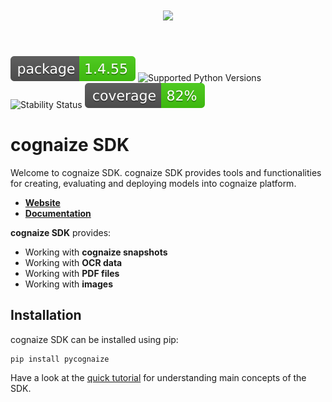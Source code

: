 <h1 align="center">
<img src="https://github.com/cognaize/pycognaize/blob/master/media/logo/logo.svg?raw=true" width="300">
</h1><br>

![Package Version](https://github.com/cognaize/pycognaize/blob/master/media/badges/package_version.svg?raw=true)
![Supported Python Versions](https://github.com/cognaize/pycognaize/blob/master/media/badges/python_versions.svg?raw=true)
![Stability Status](https://github.com/cognaize/pycognaize/blob/master/media/badges/stability_status.svg?raw=true)
![Coverage Percentage](https://github.com/cognaize/pycognaize/blob/master/media/badges/coverage_percentage.svg?raw=true)

# cognaize SDK
Welcome to cognaize SDK. cognaize SDK provides tools and
functionalities for creating, evaluating and deploying models into cognaize platform.

- **[Website](https://www.cognaize.com)**
- **[Documentation](http://pycognaize-docs.com.s3-website.us-east-2.amazonaws.com)**

**cognaize SDK** provides:

- Working with **cognaize snapshots**
- Working with **OCR data**
- Working with **PDF files**
- Working with **images**

## Installation

cognaize SDK can be installed using pip:

```
pip install pycognaize
```

Have a look at the [quick tutorial](http://pycognaize-docs.com.s3-website.us-east-2.amazonaws.com/tutorials/quick_tutorial.html) 
for understanding main concepts of the SDK.
